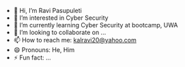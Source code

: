 - 👋 Hi, I’m Ravi Pasupuleti
- 👀 I’m interested in Cyber Security
- 🌱 I’m currently learning Cyber Security at bootcamp, UWA
- 💞️ I’m looking to collaborate on ...
- 📫 How to reach me: kalravi20@yahoo.com
- 😄 Pronouns: He, Him
- ⚡ Fun fact: ...

<!---
kalravi1979/kalravi1979 is a ✨ special ✨ repository because its `README.md` (this file) appears on your GitHub profile.
You can click the Preview link to take a look at your changes.
--->
